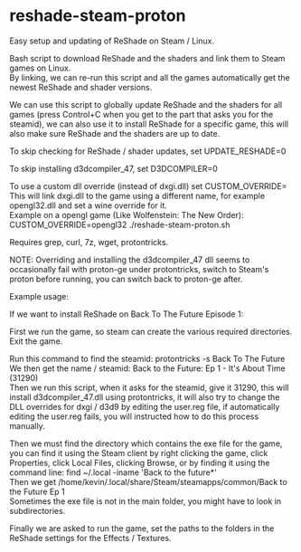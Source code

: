 # reshade-steam-proton
Easy setup and updating of ReShade on Steam / Linux.

Bash script to download ReShade and the shaders and link them to Steam games on Linux.  
By linking, we can re-run this script and all the games automatically get the newest ReShade and shader versions.


We can use this script to globally update ReShade and the shaders for all games (press Control+C when you get to the part that asks you for the steamid), we can also use it to install ReShade for a specific game, this will also make sure ReShade and the shaders are up to date.

To skip checking for ReShade / shader updates, set UPDATE_RESHADE=0

To skip installing d3dcompiler_47, set D3DCOMPILER=0

To use a custom dll override (instead of dxgi.dll) set CUSTOM_OVERRIDE=  
This will link dxgi.dll to the game using a different name, for example opengl32.dll and set a wine override for it.  
Example on a opengl game (Like Wolfenstein: The New Order): CUSTOM_OVERRIDE=opengl32 ./reshade-steam-proton.sh  

Requires grep, curl, 7z, wget, protontricks.

NOTE: Overriding and installing the d3dcompiler_47 dll seems to occasionally fail with proton-ge under protontricks, switch to Steam's proton before running, you can switch back to proton-ge after.

Example usage:

If we want to install ReShade on Back To The Future Episode 1:

First we run the game, so steam can create the various required directories. Exit the game.

Run this command to find the steamid: protontricks -s Back To The Future  
We then get the name / steamid: Back to the Future: Ep 1 - It's About Time (31290)  
Then we run this script, when it asks for the steamid, give it 31290, this will install d3dcompiler_47.dll using protontricks, it will also try to change the DLL overrides for dxgi / d3d9 by editing the user.reg file, if automatically editing the user.reg fails, you will instructed how to do this process manually.

Then we must find the directory which contains the exe file for the game, you can find it using the Steam client by right clicking the game, click Properties, click Local Files, clicking Browse, or by finding it using the command line: find ~/.local -iname 'Back to the future*'  
Then we get /home/kevin/.local/share/Steam/steamapps/common/Back to the Future Ep 1  
Sometimes the exe file is not in the main folder, you might have to look in subdirectories.

Finally we are asked to run the game, set the paths to the folders in the ReShade settings for the Effects / Textures.
